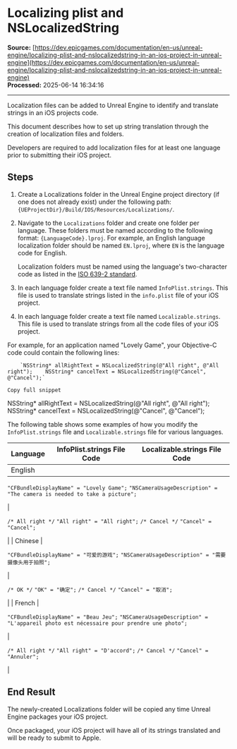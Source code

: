 # Localizing plist and NSLocalizedString

**Source:** [https://dev.epicgames.com/documentation/en-us/unreal-engine/localizing-plist-and-nslocalizedstring-in-an-ios-project-in-unreal-engine](https://dev.epicgames.com/documentation/en-us/unreal-engine/localizing-plist-and-nslocalizedstring-in-an-ios-project-in-unreal-engine)  
**Processed:** 2025-06-14 16:34:16

---

Localization files can be added to Unreal Engine to identify and translate strings in an iOS projects code.

This document describes how to set up string translation through the creation of localization files and folders.

Developers are required to add localization files for at least one language prior to submitting their iOS project.

## Steps

1.  Create a Localizations folder in the Unreal Engine project directory (if one does not already exist) under the following path: `{UEProjectDir}/Build/IOS/Resources/Localizations/`.
    
2.  Navigate to the `Localizations` folder and create one folder per language. These folders must be named according to the following format: `{LanguageCode}.lproj`. For example, an English language localization folder should be named `EN.lproj`, where `EN` is the language code for English.
    
    Localization folders must be named using the language's two-character code as listed in the [ISO 639-2 standard](http://www.loc.gov/standards/iso639-2/php/code_list.php).
    
3.  In each language folder create a text file named `InfoPlist.strings`. This file is used to translate strings listed in the `info.plist` file of your iOS project.
4.  In each language folder create a text file named `Localizable.strings`. This file is used to translate strings from all the code files of your iOS project.

For example, for an application named "Lovely Game", your Objective-C code could contain the following lines:

```
	`NSString* allRightText = NSLocalizedString(@"All right", @"All right"); 	NSString* cancelText = NSLocalizedString(@"Cancel", @"Cancel");`

Copy full snippet
```
NSString\* allRightText = NSLocalizedString(@"All right", @"All right"); NSString\* cancelText = NSLocalizedString(@"Cancel", @"Cancel");

The following table shows some examples of how you modify the `InfoPlist.strings` file and `Localizable.strings` file for various languages.

| Language | InfoPlist.strings File Code | Localizable.strings File Code |
| --- | --- | --- |
| English | 
`"CFBundleDisplayName" = "Lovely Game";` `"NSCameraUsageDescription" = "The camera is needed to take a picture";`



 | 

`/* All right */` `"All right" = "All right";` `/* Cancel */` `"Cancel" = "Cancel";`



 |
| Chinese | 

`"CFBundleDisplayName" = "可爱的游戏";` `"NSCameraUsageDescription" = "需要摄像头用于拍照";`



 | 

`/* OK */` `"OK" = "确定";` `/* Cancel */` `"Cancel" = "取消";`



 |
| French | 

`"CFBundleDisplayName" = "Beau Jeu";` `"NSCameraUsageDescription" = "L'appareil photo est nécessaire pour prendre une photo";`



 | 

`/* All right */` `"All right" = "D'accord";` `/* Cancel */` `"Cancel" = "Annuler";`



 |

## End Result

The newly-created Localizations folder will be copied any time Unreal Engine packages your iOS project.

Once packaged, your iOS project will have all of its strings translated and will be ready to submit to Apple.